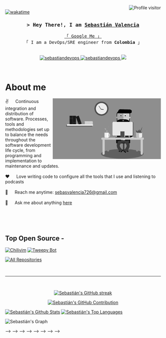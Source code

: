 <!--
<h2 align="center">
  Welcome to Al Siam World!
  <img src="https://media.giphy.com/media/hvRJCLFzcasrR4ia7z/giphy.gif" width="28">
</h2>
-->

<!--
<p align="center">
  <a href="https://github.com/sebastiandevops"><img src="https://readme-typing-svg.herokuapp.com/?lines=Self%20Taught%20Programmer;Front%20End%20Developer;1.5%2B%20years%20of%20coding%20experience;Always%20learning%20new%20things&center=true&width=380&height=45"></a>
</p>

 -->

<a href="https://komarev.com/ghpvc/?username=sebastiandevops">
  <img align="right" src="https://komarev.com/ghpvc/?username=sebastiandevops&label=Visitors&color=0e75b6&style=flat" alt="Profile visitor" />
</a>


[![wakatime](https://wakatime.com/badge/user/018be7af-c277-42d4-bb3a-96275359fa05.svg)](https://wakatime.com/@sebastiandevops)

<!-- Intro  -->
<h3 align="center">
        <samp>&gt; Hey There!, I am
                <b><a target="_blank" href="https://sebastiandevops.github.io/">Sebastián Valencia</a></b>
        </samp>
</h3>


<p align="center">
  <samp>
    <a href="https://www.google.com/search?q=Sebastián+Valencia+Sierra">「 Google Me 」</a>
    <br>
    「 I am a DevOps/SRE engineer from <b>Colombia</b> 」
    <br>
    <br>
  </samp>
</p>

<p align="center">
 <a href="https://sebastiandevops.github.io/" target="blank">
  <img src="https://img.shields.io/badge/Website-DC143C?style=for-the-badge&logo=medium&logoColor=white" alt="sebastiandevops" />
 </a>
 <a href="https://www.linkedin.com/in/sebastianvalenciasierra/" target="_blank">
  <img src="https://img.shields.io/badge/LinkedIn-0077B5?style=for-the-badge&logo=linkedin&logoColor=white" alt="sebastiandevops"/>
 </a>
 <!-- <a href="https://dev.to/sebastiandevops" target="_blank">
  <img src="https://img.shields.io/badge/dev.to-0A0A0A?style=for-the-badge&logo=dev.to&logoColor=white" alt="sebastiandevops" />
 </a> -->
 <a href="https://twitter.com/ajinomano" target="_blank">
  <img src="https://img.shields.io/badge/Twitter-1DA1F2?style=for-the-badge&logo=twitter&logoColor=white" />
 </a>
 <!-- <a href="https://instagram.com/sebastiandevops_dev" target="_blank"> -->
 <!--  <img src="https://img.shields.io/badge/Instagram-fe4164?style=for-the-badge&logo=instagram&logoColor=white" alt="sebastiandevops" /> -->
 <!-- </a> -->
 <!-- <a href="https://facebook.com/sebastiandevops.world" target="_blank"> -->
 <!--  <img src="https://img.shields.io/badge/Facebook-20BEFF?&style=for-the-badge&logo=facebook&logoColor=white" alt="sebastiandevops"  /> -->
 <!--  </a> -->
</p>
<br />

<!-- About Section -->
 # About me

<p>
 <img align="right" width="350" src="/assets/animated_gif.gif" alt="Front page" />

 ✌️ &emsp; Continuous integration and distribution of software. Processes, tools and methodologies set up to balance the needs throughout the software development life cycle, from programming and implementation to maintenance and updates. <br/><br/>
 ❤️ &emsp; Love writing code to configure all the tools that I use and listening to podcasts<br/><br/>
 📧 &emsp; Reach me anytime: sebasvalencia726@gmail.com<br/><br/>
 💬 &emsp; Ask me about anything [here](https://github.com/sebastiandevops/sebastiandevops/issues)

</p>

<br/>
<br/>
<br/>

<!-- ## Use To Code -->
<!---->
<!-- ![Javascript](https://img.shields.io/badge/Javascript-F0DB4F?style=for-the-badge&labelColor=black&logo=javascript&logoColor=F0DB4F) -->
<!-- ![Typescript](https://img.shields.io/badge/Typescript-007acc?style=for-the-badge&labelColor=black&logo=typescript&logoColor=007acc) -->
<!-- ![React](https://img.shields.io/badge/-React-61DBFB?style=for-the-badge&labelColor=black&logo=react&logoColor=61DBFB) -->
<!-- ![React Native](https://img.shields.io/badge/React_Native-20232A?style=for-the-badge&logo=react&logoColor=61DAFB) -->
<!-- ![Next.js](https://img.shields.io/badge/next.js-000000?style=for-the-badge&logo=nextdotjs&logoColor=white) -->
<!-- ![Nodejs](https://img.shields.io/badge/Nodejs-3C873A?style=for-the-badge&labelColor=black&logo=node.js&logoColor=3C873A) -->
<!-- ![Express.js](https://img.shields.io/badge/Express.js-000000?style=for-the-badge&logo=express&logoColor=white) -->
<!-- ![MongoDB](https://img.shields.io/badge/MongoDB-4EA94B?style=for-the-badge&logo=mongodb&logoColor=white) -->
<!-- ![HTML](https://img.shields.io/badge/HTML5-E34F26?style=for-the-badge&logo=html5&logoColor=white) -->
<!-- ![CSS3](https://img.shields.io/badge/CSS3-1572B6?style=for-the-badge&logo=css3&logoColor=white) -->
<!-- ![SASS Badge](https://img.shields.io/badge/Sass-CC6699?style=for-the-badge&logo=sass&logoColor=white) -->
<!-- ![Ant-Design](https://img.shields.io/badge/AntDesign-0170FE?style=for-the-badge&logo=antdesign&logoColor=white) -->
<!-- ![Tailwind](https://img.shields.io/badge/Tailwind_CSS-092749?style=for-the-badge&logo=tailwindcss&logoColor=06B6D4&labelColor=000000) -->
<!-- ![Bootstrap](https://img.shields.io/badge/Bootstrap-563D7C?style=for-the-badge&logo=bootstrap&logoColor=white) -->
<!-- ![Strapi](https://img.shields.io/badge/strapi-2E7EEA?style=for-the-badge&logo=strapi&logoColor=white) -->
<!-- ![Markdown](https://img.shields.io/badge/Markdown-000000?style=for-the-badge&logo=markdown&logoColor=white) -->
<!-- ![Redux](https://img.shields.io/badge/Redux-593D88?style=for-the-badge&logo=redux&logoColor=white) -->
<!-- ![React Query](https://img.shields.io/badge/-React_Query-FF4154?style=for-the-badge&logo=react%20query&logoColor=white) -->
<!-- ![VSCode](https://img.shields.io/badge/Visual_Studio-0078d7?style=for-the-badge&logo=visual%20studio&logoColor=white) -->
<!-- ![Git](https://img.shields.io/badge/Git-F05032?style=for-the-badge&logo=git&logoColor=white) -->
<!---->
<!-- <br/> -->

## Top Open Source -
[![Chilivim](https://github-readme-stats.vercel.app/api/pin/?username=sebastiandevops&repo=chilivim&border_color=7F3FBF&bg_color=0D1117&title_color=C9D1D9&text_color=8B949E&icon_color=7F3FBF)](https://github.com/sebastiandevops/chilivim)
[![Tweepy Bot](https://github-readme-stats.vercel.app/api/pin/?username=sebastiandevops&repo=tweepy_bot&border_color=7F3FBF&bg_color=0D1117&title_color=C9D1D9&text_color=8B949E&icon_color=7F3FBF)](https://github.com/sebastiandevops/tweepy_bot)
<!-- [![Al Siam Readme](https://github-readme-stats.vercel.app/api/pin/?username=sebastiandevops&repo=sebastiandevops&border_color=7F3FBF&bg_color=0D1117&title_color=C9D1D9&text_color=8B949E&icon_color=7F3FBF)](https://github.com/sebastiandevops/sebastiandevops) -->
<!-- [![Al Siam Teminal](https://github-readme-stats.vercel.app/api/pin/?username=sebastiandevops&repo=sebastiandevops.github.io&border_color=7F3FBF&bg_color=0D1117&title_color=C9D1D9&text_color=8B949E&icon_color=7F3FBF)](https://github.com/sebastiandevops/sebastiandevops.github.io) -->

<p align="left">
  <a href="https://github.com/sebastiandevops?tab=repositories" target="_blank"><img alt="All Repositories" title="All Repositories" src="https://img.shields.io/badge/-All%20Repos-2962FF?style=for-the-badge&logo=koding&logoColor=white"/></a>
</p>

<br/>
<hr/>
<br/>

<p align="center">
  <a href="https://github.com/sebastiandevops">
    <img src="https://github-readme-streak-stats.herokuapp.com/?user=sebastiandevops&theme=radical&border=7F3FBF&background=0D1117" alt="Sebastián's GitHub streak"/>
  </a>
</p>

<p align="center">
  <a href="https://github.com/sebastiandevops">
    <img src="https://github-profile-summary-cards.vercel.app/api/cards/profile-details?username=sebastiandevops&theme=radical" alt="Sebastián's GitHub Contribution"/>
  </a>
</p>

<a>
    <a href="https://github.com/sebastiandevops"><img alt="Sebastián's Github Stats" src="https://denvercoder1-github-readme-stats.vercel.app/api?username=sebastiandevops&show_icons=true&count_private=true&theme=react&border_color=7F3FBF&bg_color=0D1117&title_color=F85D7F&icon_color=F8D866" height="192px" width="49.5%"/></a>
  <a href="https://github.com/sebastiandevops"><img alt="Sebastián's Top Languages" src="https://denvercoder1-github-readme-stats.vercel.app/api/top-langs/?username=sebastiandevops&hide=css,html&langs_count=8&layout=compact&theme=react&border_color=7F3FBF&bg_color=0D1117&title_color=F85D7F&icon_color=F8D866" height="192px" width="49.5%"/></a>
  <br/>
</a>


![Sebastián's Graph](https://github-readme-activity-graph.vercel.app/graph?username=sebastiandevops&custom_title=Al%20Siam's%20GitHub%20Activity%20Graph&bg_color=0D1117&color=7F3FBF&line=7F3FBF&point=7F3FBF&area_color=FFFFFF&title_color=FFFFFF&area=true)
<!-- ![image](https://user-images.githubusercontent.com/63010971/200120130-bb00e72a-0d50-4d02-9fe7-745c8b330728.png) -->
<!---->
<!-- Continuous integration and distribution of software. Processes, tools and methodologies set up to balance the needs throughout the software development life cycle, from programming and implementation to maintenance and updates. -->
<!---->
<!-- ![Sebastián's GitHub stats](https://github-readme-stats-sigma-five.vercel.app/api?username=sebastiandevops&show_icons=true&theme=gruvbox) -->
<!---->
<!-- <!-- <a href="https://github.com/sebasvalencia726"> -->
<!--   <img align="center" src="https://github-readme-stats.vercel.app/api/top-langs/?username=sebasvalencia726&layout=compact&theme=radical" /> -->
<!-- </a> --> -->
<!---->
<!---->
<!-- [![Top Langs](https://github-readme-stats-sigma-five.vercel.app/api/top-langs/?username=sebastiandevops&hide=css,html&langs_count=10&layout=compact)] -->
<!---->
<!-- <!-- Please don't remove this: Grab your social icons from https://github.com/carlsednaoui/gitsocial --> -->
<!---->
<!-- <!-- display the social media buttons in your README --> -->
<!---->
<!-- ## Find me around the web: -->
<!---->
<!---->
<!-- [![alt text][1.1]][1]&nbsp;&nbsp;&nbsp;&nbsp;&nbsp;&nbsp;[![alt text][2.1]][2] -->
<!---->
<!-- <!-- links to social media icons --> -->
<!-- <!-- no need to change these --> -->
<!---->
<!-- <!-- icons with padding --> -->
<!---->
<!-- [1.1]: https://user-images.githubusercontent.com/63010971/230439534-7e9b65e3-aeca-4532-bce9-aa065e2d9008.png (linkedin) -->
<!-- [2.1]: https://user-images.githubusercontent.com/63010971/230439864-373a555a-ed8f-4972-95b7-11382772afca.png (twitter) -->
<!---->
<!-- <!-- links to your social media accounts --> -->
<!-- <!-- update these accordingly --> -->
<!---->
<!-- [1]: https://www.linkedin.com/in/sebastianvalenciasierra/ -->
<!-- [2]: https://twitter.com/ajinomano -->
<!---->



<!-- Please don't remove this: Grab your social icons from https://github.com/carlsednaoui/gitsocial -->
